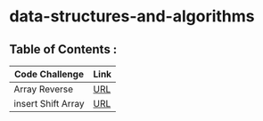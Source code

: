 # data-structures-and-algorithms


## Table of Contents :

| Code Challenge | Link |
|-------|------|
| Array Reverse | [URL](./ArrayReverse/README.md) |
| insert Shift Array | [URL](./Array-Insert-Shift/README.md) |
